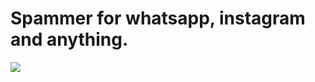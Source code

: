 # Spammer for whatsapp, instagram and anything.


<a href="https://www.youtube.com/watch?v=_1GeJM1lL7I"> <img src="https://user-images.githubusercontent.com/84318379/142773432-3c934eea-7769-458d-b2f0-b372c55e4c43.png"> </a>
